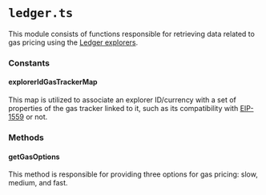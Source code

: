 # `ledger.ts`

This module consists of functions responsible for retrieving data related to gas pricing using the [Ledger explorers](https://explorers.api.live.ledger.com/blockchain/v4/eth/docs/#/default/getBlockchainV4EthGastrackerBarometer).

### Constants

#### explorerIdGasTrackerMap
This map is utilized to associate an explorer ID/currency with a set of properties of the gas tracker linked to it, such as its compatibility with [EIP-1559](https://eips.ethereum.org/EIPS/eip-1559) or not.

### Methods

#### getGasOptions
This method is responsible for providing three options for gas pricing: slow, medium, and fast.